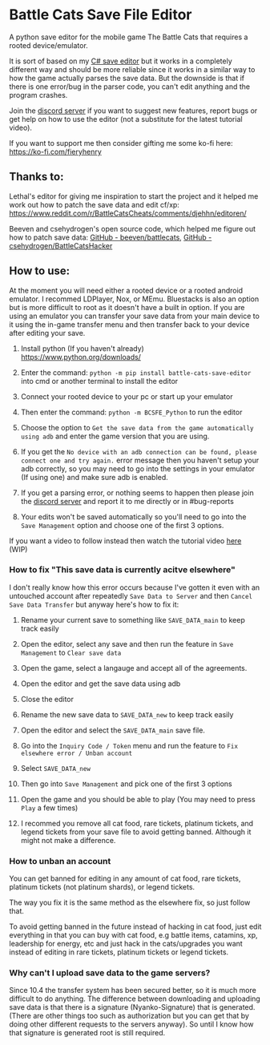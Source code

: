 # Battle Cats Save File Editor

A python save editor for the mobile game The Battle Cats that requires a rooted device/emulator.

It is sort of based on my [C# save editor](https://github.com/fieryhenry/Battle-Cats-Save-File-Editor) but it works in a completely different way and should be more reliable since it works in a similar way to how the game actually parses the save data. But the downside is that if there is one error/bug in the parser code, you can't edit anything and the program crashes.

Join the [discord server](https://discord.gg/DvmMgvn5ZB) if you want to suggest new features, report bugs or get help on how to use the editor (not a substitute for the latest tutorial video).

If you want to support me then consider gifting me some ko-fi here: https://ko-fi.com/fieryhenry

## Thanks to:

Lethal's editor for giving me inspiration to start the
project and it helped me work out how to patch the save data and edit
cf/xp: https://www.reddit.com/r/BattleCatsCheats/comments/djehhn/editoren/

Beeven and csehydrogen's open source code, which helped me figure out how to patch save data: [GitHub - beeven/battlecats](https://github.com/beeven/battlecats), [GitHub - csehydrogen/BattleCatsHacker](https://github.com/csehydrogen/BattleCatsHacker)

## How to use:

At the moment you will need either a rooted device or a rooted android emulator. I recommed LDPlayer, Nox, or MEmu. Bluestacks is also an option but is more difficult to root as it doesn't have a built in option. If you are using an emulator you can transfer your save data from your main device to it using the in-game transfer menu and then transfer back to your device after editing your save.

1. Install python (If you haven't already) https://www.python.org/downloads/

2. Enter the command: `python -m pip install battle-cats-save-editor` into cmd or another terminal to install the editor

3. Connect your rooted device to your pc or start up your emulator

4. Then enter the command: `python -m BCSFE_Python` to run the editor

5. Choose the option to `Get the save data from the game automatically using adb` and enter the game version that you are using.

6. If you get the `No device with an adb connection can be found, please connect one and try again.` error message then you haven't setup your adb correctly, so you may need to go into the settings in your emulator (If using one) and make sure adb is enabled.

7. If you get a parsing error, or nothing seems to happen then please join the [discord server]((https://discord.gg/DvmMgvn5ZB)) and report it to me directly or in #bug-reports

8. Your edits won't be saved automatically so you'll need to go into the `Save Management` option and choose one of the first 3 options.

If you want a video to follow instead then watch the tutorial video [here]() (WIP)

### How to fix "This save data is currently acitve elsewhere"

I don't really know how this error occurs because I've gotten it even with an untouched account after repeatedly `Save Data to Server` and then `Cancel Save Data Transfer` but anyway here's how to fix it:

1. Rename your current save to something like `SAVE_DATA_main` to keep track easily

2. Open the editor, select any save and then run the feature in `Save Management` to `Clear save data`

3. Open the game, select a langauge and accept all of the agreements.

4. Open the editor and get the save data using adb

5. Close the editor

6. Rename the new save data to `SAVE_DATA_new` to keep track easily

7. Open the editor and select the `SAVE_DATA_main` save file.

8. Go into the `Inquiry Code / Token` menu and run the feature to `Fix elsewhere error / Unban account` 

9. Select `SAVE_DATA_new`

10. Then go into `Save Management` and pick one of the first 3 options

11. Open the game and you should be able to play (You may need to press `Play` a few times)

12. I recommed you remove all cat food, rare tickets, platinum tickets, and legend tickets from your save file to avoid getting banned. Although it might not make a difference.

### How to unban an account

You can get banned for editing in any amount of cat food, rare tickets, platinum tickets  (not platinum shards), or legend tickets.

The way you fix it is the same method as the elsewhere fix, so just follow that.

To avoid getting banned in the future instead of hacking in cat food, just edit everything in that you can buy with cat food, e.g battle items, catamins, xp, leadership for energy, etc and just hack in the cats/upgrades you want instead of editing in rare tickets, platinum tickets or legend tickets.

### Why can't I upload save data to the game servers?

Since 10.4 the transfer system has been secured better, so it is much more difficult to do anything. The difference between downloading and uploading save data is that there is a signature (Nyanko-Signature) that is generated. (There are other things too such as authorization but you can get that by doing other different requests to the servers anyway). So until I know how that signature is generated root is still required.
